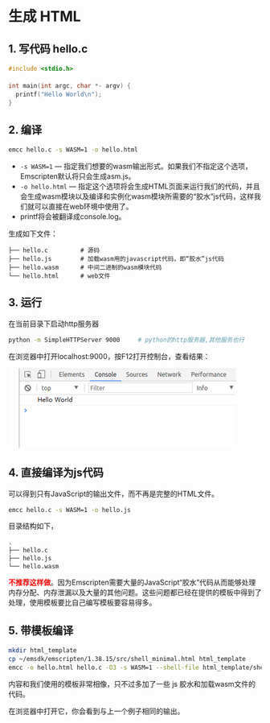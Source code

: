 # 生成 HTML

## 1. 写代码 hello.c

```c++
#include <stdio.h>

int main(int argc, char *- argv) {
  printf("Hello World\n");
}
```

## 2. 编译

```bash
emcc hello.c -s WASM=1 -o hello.html
```

- `-s WASM=1` — 指定我们想要的wasm输出形式。如果我们不指定这个选项，Emscripten默认将只会生成asm.js。
- `-o hello.html` — 指定这个选项将会生成HTML页面来运行我们的代码，并且会生成wasm模块以及编译和实例化wasm模块所需要的“胶水”js代码，这样我们就可以直接在web环境中使用了。
- printf将会被翻译成console.log。

生成如下文件：

```text
├── hello.c         # 源码
├── hello.js        # 加载wasm用的javascript代码，即“胶水”js代码
├── hello.wasm      # 中间二进制的wasm模块代码
└── hello.html      # web文件
```

## 3. 运行

在当前目录下启动http服务器

```bash
python -m SimpleHTTPServer 9000     # python的http服务器,其他服务也行
```

在浏览器中打开localhost:9000，按F12打开控制台，查看结果：

![picture](001.jpg)

## 4. 直接编译为js代码

可以得到只有JavaScript的输出文件，而不再是完整的HTML文件。

```bash
emcc hello.c -s WASM=1 -o hello.js
```

目录结构如下，

```text
.
├── hello.c
├── hello.js
└── hello.wasm
```

**<font color="red">不推荐这样做</font>**。因为Emscripten需要大量的JavaScript“胶水”代码从而能够处理内存分配、内存泄漏以及大量的其他问题。这些问题都已经在提供的模板中得到了处理，使用模板要比自己编写模板要容易得多。

## 5. 带模板编译

```bash
mkdir html_template
cp ~/emsdk/emscripten/1.38.15/src/shell_minimal.html html_template
emcc -o hello.html hello.c -O3 -s WASM=1 --shell-file html_template/shell_minimal.html
```

内容和我们使用的模板非常相像，只不过多加了一些 js 胶水和加载wasm文件的代码。

在浏览器中打开它，你会看到与上一个例子相同的输出。
